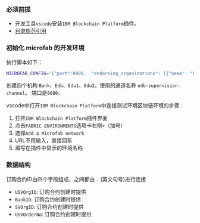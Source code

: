 
### 必须前提
- 开发工具`vscode`安装`IBM Blockchain Platform`插件。
- [目录规范引用](https://github.com/golang-standards/project-layout/blob/master/README_zh.md)

### 初始化 microfab 的开发环境
执行脚本如下：
```bash
MICROFAB_CONFIG='{"port":8080,  "endorsing_organizations": [{"name": "Bank"},{"name": "Edb"},{"name": "Edu1"},{"name": "Edu2"}],"channels": [{"name": "edb-supervision-channel","endorsing_organizations": ["Bank", "Edb", "Edu1", "Edu2"]}]}' docker run -e MICROFAB_CONFIG --label fabric-environment-name="edb Microfab" -d -p 8080:8080 ibmcom/ibp-microfab:0.0.11
```
创建四个机构 `Bank`、`Edb`、`Edu1`、`Edu2`。使用的通道名称 `edb-supervision-channel`。
端口是`8080`。

vscode中打开`IBM Blockchain Platform`中连接测试环境区块链环境的步骤：

1. 打开`IBM Blockchain Platform`插件界面
2. 点击`FABRIC ENVIRONMENTS`选项卡右侧`+`（加号）
3. 选择`Add a Microfab network`
4. URL不用输入，直接回车
5. 填写在插件中显示的环境名称

### 数据结构
订购合约ID由四个字段组成，之间都由 `.` (英文句号)进行连接
- `USVOrgID`: 订购合约创建时提供
- `BankID`: 订购合约创建时提供
- `SVOrgID`: 订购合约创建时提供
- `USVOrderNo`: 订购合约创建时提供